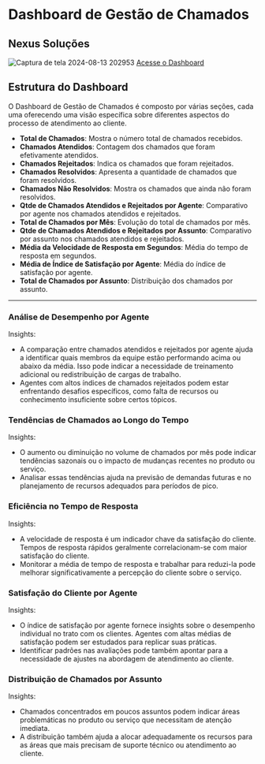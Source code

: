 # Dashboard de Gestão de Chamados
## Nexus Soluções

![Captura de tela 2024-08-13 202953](https://github.com/user-attachments/assets/42b63acc-3634-49f8-b625-8d92b805564f)
[Acesse o Dashboard]([https://app.powerbi.com/view?r=eyJrIjoiMWVjMzU4NDAtMjRlMy00MDI1LWIzY2MtMjM2MDYwMTViYjRjIiwidCI6IjdmMTQ3NThiLWM2YTktNDUzZS1iODI0LTQ4ZTJmYjIzNGYwYSJ9])


## Estrutura do Dashboard

O Dashboard de Gestão de Chamados é composto por várias seções, cada uma oferecendo uma visão específica sobre diferentes aspectos do processo de atendimento ao cliente.

- **Total de Chamados**: Mostra o número total de chamados recebidos.
- **Chamados Atendidos**: Contagem dos chamados que foram efetivamente atendidos.
- **Chamados Rejeitados**: Indica os chamados que foram rejeitados.
- **Chamados Resolvidos**: Apresenta a quantidade de chamados que foram resolvidos.
- **Chamados Não Resolvidos**: Mostra os chamados que ainda não foram resolvidos.
- **Qtde de Chamados Atendidos e Rejeitados por Agente**: Comparativo por agente nos chamados atendidos e rejeitados.
- **Total de Chamados por Mês**: Evolução do total de chamados por mês.
- **Qtde de Chamados Atendidos e Rejeitados por Assunto**: Comparativo por assunto nos chamados atendidos e rejeitados.
- **Média da Velocidade de Resposta em Segundos**: Média do tempo de resposta em segundos.
- **Média de Índice de Satisfação por Agente**: Média do índice de satisfação por agente.
- **Total de Chamados por Assunto**: Distribuição dos chamados por assunto.

---

### Análise de Desempenho por Agente
Insights:
- A comparação entre chamados atendidos e rejeitados por agente ajuda a identificar quais membros da equipe estão performando acima ou abaixo da média. Isso pode indicar a necessidade de treinamento adicional ou redistribuição de cargas de trabalho.
- Agentes com altos índices de chamados rejeitados podem estar enfrentando desafios específicos, como falta de recursos ou conhecimento insuficiente sobre certos tópicos.

### Tendências de Chamados ao Longo do Tempo
Insights:
- O aumento ou diminuição no volume de chamados por mês pode indicar tendências sazonais ou o impacto de mudanças recentes no produto ou serviço.
- Analisar essas tendências ajuda na previsão de demandas futuras e no planejamento de recursos adequados para períodos de pico.

### Eficiência no Tempo de Resposta
Insights:
- A velocidade de resposta é um indicador chave da satisfação do cliente. Tempos de resposta rápidos geralmente correlacionam-se com maior satisfação do cliente.
- Monitorar a média de tempo de resposta e trabalhar para reduzi-la pode melhorar significativamente a percepção do cliente sobre o serviço.

### Satisfação do Cliente por Agente
Insights:
- O índice de satisfação por agente fornece insights sobre o desempenho individual no trato com os clientes. Agentes com altas médias de satisfação podem ser estudados para replicar suas práticas.
- Identificar padrões nas avaliações pode também apontar para a necessidade de ajustes na abordagem de atendimento ao cliente.

### Distribuição de Chamados por Assunto
Insights:
- Chamados concentrados em poucos assuntos podem indicar áreas problemáticas no produto ou serviço que necessitam de atenção imediata.
- A distribuição também ajuda a alocar adequadamente os recursos para as áreas que mais precisam de suporte técnico ou atendimento ao cliente.

